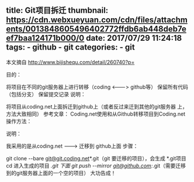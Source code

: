 title: Git项目拆迁
thumbnail: https://cdn.webxueyuan.com/cdn/files/attachments/0013848605496402772ffdb6ab448deb7eef7baa124171b000/0
date: 2017/07/29 11:24:18
tags:
    - github
    - git
categories:
    - git
---

本文摘自 http://www.bijishequ.com/detail/260740?p=

目的：

将项目在不同的git服务器上进行转移（coding <---> github等）
保留所有代码（包括分支）
保留提交记录
说明：

将项目从coding.net上面拆迁到github上（或者反过来迁到其他的git服务器 上，方法大致相同）
参考文章：
Coding.net使用和从Github转移项目到Coding.net
操作方法：

说明：

我采用的是从coding.net ---> 迁移到 github上面
步骤：

git clone --bare git@git.coding.net*.git（git 要迁移的项目），会生成 *.git项目
cd 进入生成的项目 *.git 下面
git push --mirror git@github.com:*.git（需要迁移到的git服务器上面的一个空的项目）
大功告成！

